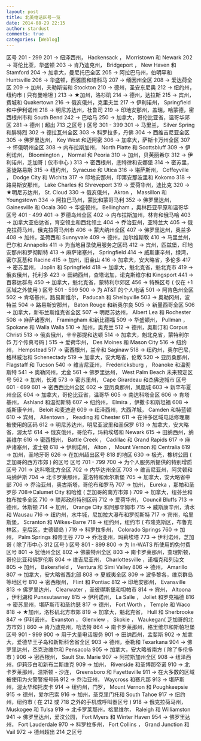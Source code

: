 ```yaml
---
layout: post
title: 北美电话区号一览
date: 2014-08-29 22:15
author: stardust
comments: true
categories: [Weblog]
---
```

区号 201 - 299
201 → 纽泽西州， Hackensack ， Morristown 和 Newark
202 → 哥伦比亚，华盛顿
203 → 肯乃迪克州， Bridgeport ， New Haven 和 Stamford
204 → 加拿大，曼尼托巴全区
205 → 阿拉巴马州，伯明罕和 Huntsville
206 → 华盛顿，西雅图和塔科马
207 → 缅因州全区
208 → 爱达荷全区
209 → 加州，夫勒斯诺和 Stockton
210 → 德州，圣安东尼奥
212 → 纽约州，纽约市 ( 只有曼哈坦 )
213 →  ★加州，洛杉矶
214 → 德州，达拉斯
215 → 宾州，费城和 Quakertown
216 → 俄亥俄州，克里夫兰
217 → 伊利诺州， Springfield 和中伊利诺州
218 → 明尼苏达州，杜鲁司
219 → 印地安那州，盖瑞，哈蒙德，密西根州市和 South Bend
242 → 巴哈马
250 → 加拿大，哥伦比亚省，温哥华郊区
281 → 德州 ( 超出 713 之区号 )
区号 301 - 399
301 → 马里兰， Silver Spring 和腓特烈
302 → 德拉瓦州全区
303 → 科罗拉多，丹佛
304 → 西维吉尼亚全区
305 → 佛罗里达州， Key West 和迈阿密
306 → 加拿大，萨斯卡万州全区
307 → 怀俄明州全区
308 → 内布拉斯加州， North Platte 和 Scottsbluff
309 → 伊利诺州， Bloomington ， Normal 和 Peoria
310 → 加州，贝芙丽希尔
312 → 伊利诺州，芝加哥 ( 仅市中心 )
313 → 密西根州，底特律和安娜堡
314 → 密苏里，圣徒路易斯
315 → 纽约州， Syracuse 和 Utica
316 → 堪萨斯州， Coffeyville ， Dodge City 和 Wichita
317 → 印地安那州，印第安那波里和 Kokomo
318 → 路易斯安那州， Lake Charles 和 Shreveport
319 → 爱荷华州，迪比克
320 →  ★明尼苏达州， St. Cloud
330 → 俄亥俄州， Akron ， Massillon 和 Youngstown
334 → 阿拉巴马州，蒙比和蒙哥马利
352 → 佛罗里达州， Gainesville 和 Ocala
360 → 华盛顿州， Bellingham ，奥林匹亚平原和温哥华
区号 401 - 499
401 → 罗德岛州全区
402 → 内布拉斯加州，林肯和俄马哈
403 → 加拿大亚伯达省，育空领土和西北领土
404 → 乔治亚州，亚特兰大
405 → 俄克拉荷马州，俄克拉荷马州市
406 → 蒙大纳州全区
407 → 佛罗里达州，奥兰多
408 → 加州，圣荷西和 Sunnyvale
409 → 德州，加尔维斯敦
410 → 马里兰州，巴尔和 Annapolis
411 → 为当地目录使用服务之区码
412 → 宾州，匹兹堡，印地安那州和罗彻斯特
413 → 麻萨诸塞州， Springfield
414 → 威斯康辛州，绿湾，密尔瓦基和 Racine
415 → 加州，旧金山
416 → 加拿大，安大略省，多伦多
417 → 密苏里州， Joplin 和 Springfield
418 → 加拿大，魁北克省，魁北克市
419 → 俄亥俄州，托利多
423 → 田纳西州，查塔诺加，诺克斯维尔和 Kingsport
441 → 百慕达群岛
450 → 加拿大，魁北克省，蒙特利尔郊区
456 → 特殊区号 ( 仅在 +1 区域之外使用 )
区号 501 - 599
500 → 为 AT&T 的个人电话
501 → 阿肯色州全区
502 → 肯塔基州，路易斯维尔， Paducah 和 Shelbyville
503 → 奥勒冈州，波特兰
504 → 路易斯安那州， Baton Rouge 和新奥尔良
505 → 新墨西哥全区
506 → 加拿大，新布兰斯维克省全区
507 → 明尼苏达州， Albert Lea 和 Rochester
508 → 麻萨诸塞州， Framingham 和新比德福
509 → 华盛顿州， Pullman ， Spokane 和 Walla Walla
510 → 加州，奥克兰
512 → 德州，奥斯汀和 Corpus Christi
513 → 俄亥俄州，辛辛那提和达顿
514 → 加拿大，魁北克省，蒙特利尔 (5 万个传真号码 )
515 → 爱荷华州， Des Moines 和 Mason City
516 → 纽约州， Hempstead
517 → 密西根州，兰辛和 Saginaw
518 → 纽约州，奥尔巴尼，格林威治和 Schenectady
519 → 加拿大，安大略省，伦敦
520 → 亚历桑那州， Flagstaff 和 Tucson
540 → 维吉尼亚州， Fredericksburg ， Roanoke 和温彻斯特
541 → 奥勒冈州，尤金
561 → 佛罗里达州， West Palm Beach 未来预定区号
562 → 加州，长滩
573 → 密苏里州， Cape Girardeau 和杰佛逊城市
区号 601 - 699
601 → 密西西比州全区
602 → 亚历桑那州，凤凰城
603 → 新罕布夏州全区
604 → 加拿大，哥伦比亚省，温哥华
605 → 南达科塔全区
606 → 肯塔基州， Ashland 和温彻斯特
607 → 纽约州， Elmira ，伊撒卡和斯坦福
608 → 威斯康辛州， Beloit 和麦迪逊
609 → 纽泽西州，大西洋城， Camden 和特蓝顿
610 → 宾州， Allentown ， Reading 和 Chester
611 → 在许多区域电话修理期被使用的区码
612 → 明尼苏达州，明尼亚波里和圣保罗
613 → 加拿大，安大略省，渥太华
614 → 俄亥俄州，哥伦布，玛莉埃塔和 Newark
615 → 田纳西州，纳甚维尔
616 → 密西根州， Battle Creek ， Cadillac 和 Grand Rapids
617 → 麻萨诸塞州，波士顿
618 → 伊利诺州， Alton ， Mount Vernon 和 Centralia
619 → 加州，圣地牙哥
626 → 在加州超出区号 818 的地区
630 → 极光，橡树公园 ( 芝加哥的西方市郊 ) 的区号
区号 701 - 799
700 → 为个人服务所提供的特别增质区号
701 → 达科塔北方全区
702 → 内华达州全区
703 → 维吉尼亚州，阿灵顿和马纳萨斯
704 → 北卡罗莱那州，夏洛特和索尔斯堡
705 → 加拿大，安大略省中部
706 → 乔治亚州，奥古斯塔，哥伦布和罗马
707 → 加州， Eureka ，那帕和圣罗莎
708=>Calumet City 和哈维 ( 芝加哥的南方市郊 )
709 → 加拿大，纽芬兰和拉布拉多全区
710 → 联邦政府特别区码
712 → 爱荷华州， Council Bluffs
713 → 德州，休斯顿
714 → 加州， Orange City 和阿那罕姆市
715 → 威斯康辛州，清水和 Wausau
716 → 纽约州，水牛城，尼加拉大瀑布和罗彻斯特
717 → 宾州，哈里斯堡， Scranton 和 Wilkes-Barre
718 → 纽约州，纽约市 ( 布隆克斯区，布鲁克林区，皇后区，史德顿岛 )
719 → 科罗拉多州， Colorado Springs
760 → 加州， Palm Springs 和帝王谷
770 → 乔治亚州，玛莉埃塔
773 → 伊利诺州，芝加哥 ( 除了市中心 312 区号 )
区号 801 - 899
800 → 为 In-WATS 所使用的免付费区号
801 → 犹他州全区
802 → 佛蒙特州全区
803 → 南卡罗莱那州，查理斯顿，哥伦比亚和佛罗伦斯
804 → 维吉尼亚州， Charlottesville ，诺福克和列治文
805 → 加州， Bakersfield ， Ventura 和 Simi Valley
806 → 德州， Amarillo
807 → 加拿大，安大略省西北部
808 → 夏威夷全区
809 → 波多黎各，维京群岛等地区号
810 → 密西根州， Flint 和 Pontiac
812 → 印地安那州， Evansville
813 → 佛罗里达州， Clearwater ，圣彼得斯堡和坦帕市
814 → 宾州， Altoona ，伊利湖和 Punxsutawney
815 → 伊利诺州， La Salle ， Joliet 和罗克福德
816 → 密苏里州，堪萨斯市和圣约瑟
817 → 德州， Fort Worth ， Temple 和 Waco
818 →  ★加州，洛杉矶北方市郊
819 → 加拿大，魁北克省， Hull 和 Sherbrooke
847 → 伊利诺州， Evanston ， Glenview ， Skokie ， Waukegan( 芝加哥的北方市郊 )
860 → 肯乃迪克州，哈法特
864 → 南卡罗莱那州，格里维尔和斯帕坦堡
区号 901 - 999
900 → 用于大量电话服务
901 → 田纳西州，孟斐斯
902 → 加拿大，爱德华王子岛和新斯科舍省全区
903 → 德州，泰勒和 Texarkana
904 → 佛罗里达州，杰克逊维尔和 Pensacola
905 → 加拿大，安大略省南方 ( 除了多伦多市 )
906 → 密西根州， Sault Ste. Marie
907 → 阿拉斯加州全区
908 → 纽泽西州，伊莉莎白和新布兰斯维克
909 → 加州， Riverside 和圣博那帝诺
910 → 北卡罗莱那州，温斯顿 - 沙连， Greensboro 和 Fayetteville
911 → 在大多数的区域被使用为火警警报号码
912 → 乔治亚州， Waycross 和赛凡那
913 → 堪萨斯州，渥太华和托皮卡
914 → 纽约州，门罗， Mount Vernon 和 Poughkeepsie
915 → 德州，爱尔巴索
916 → 加州，圣克里门托和 South Tahoe
917 → 纽约州，纽约市 ( 在 212 或 718 之外的手机或呼叫器区号 )
918 → 俄克拉荷马州， Muskogee 和 Tulsa
919 → 北卡罗莱那州，格里维尔， Raleigh 和 Williamston
941 → 佛罗里达州，爱汶公园， Fort Myers 和 Winter Haven
954 → 佛罗里达州， Fort Lauderdale
970 → 科罗拉多州， Fort Collins ， Grand Junction 和 Vail
972 → 德州超出 214 之区号
